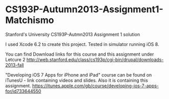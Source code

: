 # CS193P-Autumn2013-Assignment1-Matchismo
Stanford's University CS193P-Autmn2013 Assignment 1 solution
 
I used Xcode 6.2 to create this project. Tested in simulator running iOS 8.

You can find Download links for this course and this assignment under Letcure 2
http://web.stanford.edu/class/cs193p/cgi-bin/drupal/downloads-2013-fall

"Developing iOS 7 Apps for iPhone and iPad" course can be found on iTunesU - link containing videos and slides. Also it is containing this assignment.
https://itunes.apple.com/gb/course/developing-ios-7-apps-for/id733644550
